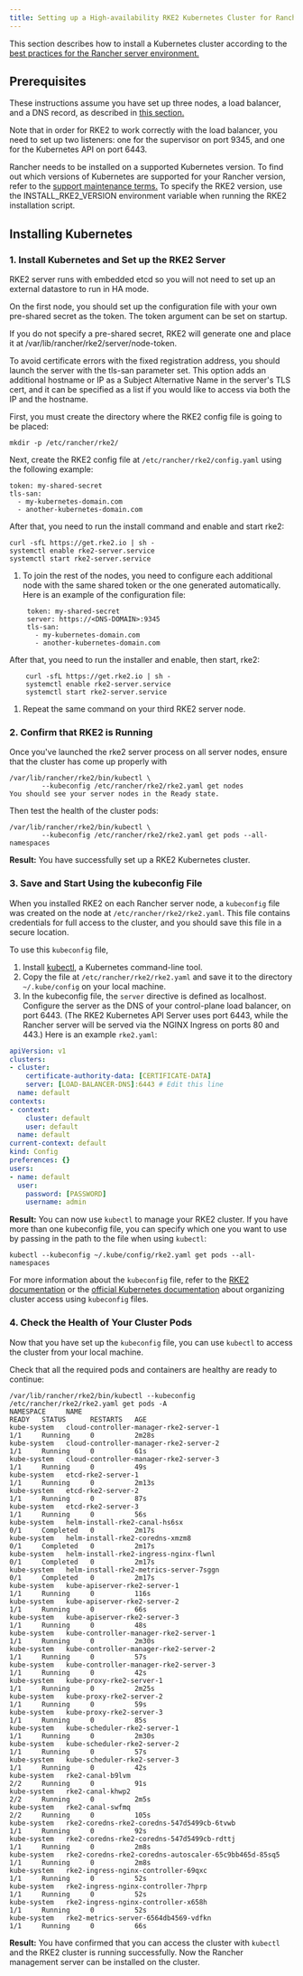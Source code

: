 ```yaml
---
title: Setting up a High-availability RKE2 Kubernetes Cluster for Rancher
---
```


<head>
  <link rel="canonical" href="https://ranchermanager.docs.rancher.com/how-to-guides/new-user-guides/kubernetes-cluster-setup/rke2-for-rancher"/>
</head>

This section describes how to install a Kubernetes cluster according to the [best practices for the Rancher server environment.](../../about-rancher/architecture/recommendations.md#environment-for-kubernetes-installations)

## Prerequisites

These instructions assume you have set up three nodes, a load balancer, and a DNS record, as described in [this section.](../infrastructure-setup/ha-rke2-kubernetes-cluster.md)

Note that in order for RKE2 to work correctly with the load balancer, you need to set up two listeners: one for the supervisor on port 9345, and one for the Kubernetes API on port 6443.

Rancher needs to be installed on a supported Kubernetes version. To find out which versions of Kubernetes are supported for your Rancher version, refer to the [support maintenance terms.](https://rancher.com/support-maintenance-terms/) To specify the RKE2 version, use the INSTALL_RKE2_VERSION environment variable when running the RKE2 installation script.

## Installing Kubernetes

### 1. Install Kubernetes and Set up the RKE2 Server

RKE2 server runs with embedded etcd so you will not need to set up an external datastore to run in HA mode.

On the first node, you should set up the configuration file with your own pre-shared secret as the token. The token argument can be set on startup.

If you do not specify a pre-shared secret, RKE2 will generate one and place it at /var/lib/rancher/rke2/server/node-token.

To avoid certificate errors with the fixed registration address, you should launch the server with the tls-san parameter set. This option adds an additional hostname or IP as a Subject Alternative Name in the server's TLS cert, and it can be specified as a list if you would like to access via both the IP and the hostname.

First, you must create the directory where the RKE2 config file is going to be placed:

```
mkdir -p /etc/rancher/rke2/
```

Next, create the RKE2 config file at `/etc/rancher/rke2/config.yaml` using the following example:

```
token: my-shared-secret
tls-san:
  - my-kubernetes-domain.com
  - another-kubernetes-domain.com
```
After that, you need to run the install command and enable and start rke2:

```
curl -sfL https://get.rke2.io | sh -
systemctl enable rke2-server.service
systemctl start rke2-server.service
```
1. To join the rest of the nodes, you need to configure each additional node with the same shared token or the one generated automatically. Here is an example of the configuration file:

        token: my-shared-secret
        server: https://<DNS-DOMAIN>:9345
        tls-san:
          - my-kubernetes-domain.com
          - another-kubernetes-domain.com
After that, you need to run the installer and enable, then start, rke2:

        curl -sfL https://get.rke2.io | sh -
        systemctl enable rke2-server.service
        systemctl start rke2-server.service


1. Repeat the same command on your third RKE2 server node.

### 2. Confirm that RKE2 is Running

Once you've launched the rke2 server process on all server nodes, ensure that the cluster has come up properly with

```
/var/lib/rancher/rke2/bin/kubectl \
        --kubeconfig /etc/rancher/rke2/rke2.yaml get nodes
You should see your server nodes in the Ready state.
```

Then test the health of the cluster pods:
```
/var/lib/rancher/rke2/bin/kubectl \
        --kubeconfig /etc/rancher/rke2/rke2.yaml get pods --all-namespaces
```

**Result:** You have successfully set up a RKE2 Kubernetes cluster.

### 3. Save and Start Using the kubeconfig File

When you installed RKE2 on each Rancher server node, a `kubeconfig` file was created on the node at `/etc/rancher/rke2/rke2.yaml`. This file contains credentials for full access to the cluster, and you should save this file in a secure location.

To use this `kubeconfig` file,

1. Install [kubectl,](https://kubernetes.io/docs/tasks/tools/install-kubectl/#install-kubectl) a Kubernetes command-line tool.
2. Copy the file at `/etc/rancher/rke2/rke2.yaml` and save it to the directory `~/.kube/config` on your local machine.
3. In the kubeconfig file, the `server` directive is defined as localhost. Configure the server as the DNS of your control-plane load balancer, on port 6443. (The RKE2 Kubernetes API Server uses port 6443, while the Rancher server will be served via the NGINX Ingress on ports 80 and 443.) Here is an example `rke2.yaml`:

```yml
apiVersion: v1
clusters:
- cluster:
    certificate-authority-data: [CERTIFICATE-DATA]
    server: [LOAD-BALANCER-DNS]:6443 # Edit this line
  name: default
contexts:
- context:
    cluster: default
    user: default
  name: default
current-context: default
kind: Config
preferences: {}
users:
- name: default
  user:
    password: [PASSWORD]
    username: admin
```

**Result:** You can now use `kubectl` to manage your RKE2 cluster. If you have more than one kubeconfig file, you can specify which one you want to use by passing in the path to the file when using `kubectl`:

```
kubectl --kubeconfig ~/.kube/config/rke2.yaml get pods --all-namespaces
```

For more information about the `kubeconfig` file, refer to the [RKE2 documentation](https://docs.rke2.io/cluster_access) or the [official Kubernetes documentation](https://kubernetes.io/docs/concepts/configuration/organize-cluster-access-kubeconfig/) about organizing cluster access using `kubeconfig` files.

### 4. Check the Health of Your Cluster Pods

Now that you have set up the `kubeconfig` file, you can use `kubectl` to access the cluster from your local machine.

Check that all the required pods and containers are healthy are ready to continue:

```
/var/lib/rancher/rke2/bin/kubectl --kubeconfig /etc/rancher/rke2/rke2.yaml get pods -A
NAMESPACE     NAME                                                    READY   STATUS      RESTARTS   AGE
kube-system   cloud-controller-manager-rke2-server-1                  1/1     Running     0          2m28s
kube-system   cloud-controller-manager-rke2-server-2                  1/1     Running     0          61s
kube-system   cloud-controller-manager-rke2-server-3                  1/1     Running     0          49s
kube-system   etcd-rke2-server-1                                      1/1     Running     0          2m13s
kube-system   etcd-rke2-server-2                                      1/1     Running     0          87s
kube-system   etcd-rke2-server-3                                      1/1     Running     0          56s
kube-system   helm-install-rke2-canal-hs6sx                           0/1     Completed   0          2m17s
kube-system   helm-install-rke2-coredns-xmzm8                         0/1     Completed   0          2m17s
kube-system   helm-install-rke2-ingress-nginx-flwnl                   0/1     Completed   0          2m17s
kube-system   helm-install-rke2-metrics-server-7sggn                  0/1     Completed   0          2m17s
kube-system   kube-apiserver-rke2-server-1                            1/1     Running     0          116s
kube-system   kube-apiserver-rke2-server-2                            1/1     Running     0          66s
kube-system   kube-apiserver-rke2-server-3                            1/1     Running     0          48s
kube-system   kube-controller-manager-rke2-server-1                   1/1     Running     0          2m30s
kube-system   kube-controller-manager-rke2-server-2                   1/1     Running     0          57s
kube-system   kube-controller-manager-rke2-server-3                   1/1     Running     0          42s
kube-system   kube-proxy-rke2-server-1                                1/1     Running     0          2m25s
kube-system   kube-proxy-rke2-server-2                                1/1     Running     0          59s
kube-system   kube-proxy-rke2-server-3                                1/1     Running     0          85s
kube-system   kube-scheduler-rke2-server-1                            1/1     Running     0          2m30s
kube-system   kube-scheduler-rke2-server-2                            1/1     Running     0          57s
kube-system   kube-scheduler-rke2-server-3                            1/1     Running     0          42s
kube-system   rke2-canal-b9lvm                                        2/2     Running     0          91s
kube-system   rke2-canal-khwp2                                        2/2     Running     0          2m5s
kube-system   rke2-canal-swfmq                                        2/2     Running     0          105s
kube-system   rke2-coredns-rke2-coredns-547d5499cb-6tvwb              1/1     Running     0          92s
kube-system   rke2-coredns-rke2-coredns-547d5499cb-rdttj              1/1     Running     0          2m8s
kube-system   rke2-coredns-rke2-coredns-autoscaler-65c9bb465d-85sq5   1/1     Running     0          2m8s
kube-system   rke2-ingress-nginx-controller-69qxc                     1/1     Running     0          52s
kube-system   rke2-ingress-nginx-controller-7hprp                     1/1     Running     0          52s
kube-system   rke2-ingress-nginx-controller-x658h                     1/1     Running     0          52s
kube-system   rke2-metrics-server-6564db4569-vdfkn                    1/1     Running     0          66s
```

**Result:** You have confirmed that you can access the cluster with `kubectl` and the RKE2 cluster is running successfully. Now the Rancher management server can be installed on the cluster.
